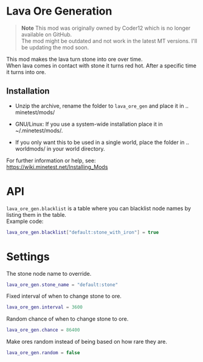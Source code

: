 # Lava Ore Generation

> **Note**
> This mod was originally owned by Coder12 which is no longer available on GitHub.\
> The mod might be outdated and not work in the latest MT versions. I'll be updating the mod soon.

This mod makes the lava turn stone into ore over time.    
When lava comes in contact with stone it turns red hot. After a specific time it turns into ore.

## Installation

- Unzip the archive, rename the folder to `lava_ore_gen` and
place it in .. minetest/mods/

- GNU/Linux: If you use a system-wide installation place
    it in ~/.minetest/mods/.

- If you only want this to be used in a single world, place
    the folder in .. worldmods/ in your world directory.

For further information or help, see:   
https://wiki.minetest.net/Installing_Mods


# API

`lava_ore_gen.blacklist` is a table where you can blacklist node names by listing them in the table.   
Example code:

```lua
lava_ore_gen.blacklist["default:stone_with_iron"] = true
```

# Settings

The stone node name to override.

```lua
lava_ore_gen.stone_name = "default:stone"
```

Fixed interval of when to change stone to ore.

```lua
lava_ore_gen.interval = 3600
```

Random chance of when to change stone to ore.

```lua
lava_ore_gen.chance = 86400
```

Make ores random instead of being based on how rare they are.

```lua
lava_ore_gen.random = false
```
